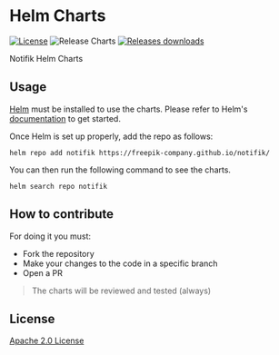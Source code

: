 # Helm Charts

[![License](https://img.shields.io/badge/License-Apache%202.0-blue.svg)](https://opensource.org/licenses/Apache-2.0)
![Release Charts](https://github.com/freepik-company/notifik/workflows/Release%20Charts/badge.svg?branch=main)
[![Releases downloads](https://img.shields.io/github/downloads/freepik-company/notifik/total.svg)](https://github.com/freepik-company/notifik/releases)

Notifik Helm Charts

## Usage

[Helm](https://helm.sh) must be installed to use the charts.
Please refer to Helm's [documentation](https://helm.sh/docs/) to get started.

Once Helm is set up properly, add the repo as follows:

```console
helm repo add notifik https://freepik-company.github.io/notifik/
```

You can then run the following command to see the charts.

```console
helm search repo notifik
```

## How to contribute

For doing it you must:
* Fork the repository
* Make your changes to the code in a specific branch
* Open a PR

> The charts will be reviewed and tested (always)

## License

[Apache 2.0 License](./LICENSE)
